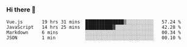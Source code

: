 ### Hi there 👋

<!--
**xin-code/Xin-code** is a ✨ _special_ ✨ repository because its `README.md` (this file) appears on your GitHub profile.

Here are some ideas to get you started:
<!--START_SECTION:waka-->
```text
Vue.js       19 hrs 31 mins  ██████████████▒░░░░░░░░░░   57.24 % 
JavaScript   14 hrs 25 mins  ██████████▓░░░░░░░░░░░░░░   42.28 % 
Markdown     6 mins          ░░░░░░░░░░░░░░░░░░░░░░░░░   00.34 % 
JSON         1 min           ░░░░░░░░░░░░░░░░░░░░░░░░░   00.10 % 
```
<!--END_SECTION:waka-->
